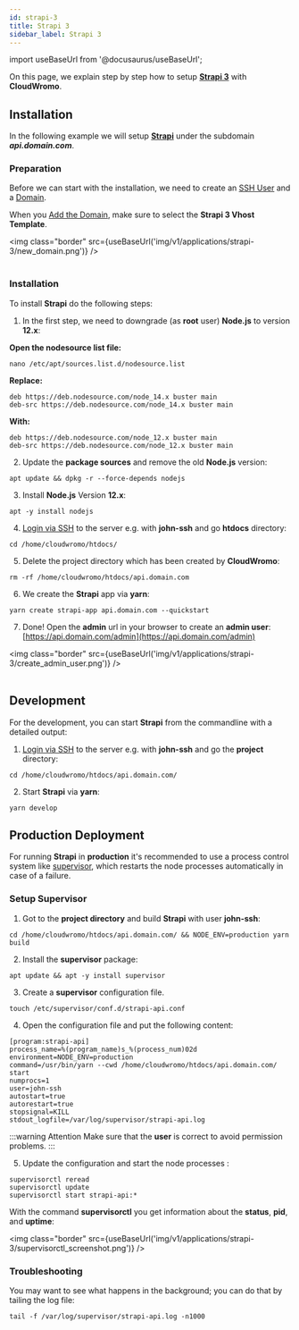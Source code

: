 ```yaml
---
id: strapi-3
title: Strapi 3
sidebar_label: Strapi 3
---
```


import useBaseUrl from '@docusaurus/useBaseUrl';

On this page, we explain step by step how to setup **[Strapi 3](https://strapi.io/)** with **CloudWromo**.

## Installation

In the following example we will setup **[Strapi](https://strapi.io/)** under the subdomain ***api.domain.com***.

### Preparation

Before we can start with the installation, we need to create an [SSH User](../frontend-area/users#adding-a-user) and a [Domain](../frontend-area/domains#adding-a-domain).

When you [Add the Domain](../frontend-area/domains#adding-a-domain), make sure to select the **Strapi 3 Vhost Template**.

<img class="border" src={useBaseUrl('img/v1/applications/strapi-3/new_domain.png')} /> <br /><br />

### Installation

To install **Strapi** do the following steps:

1. In the first step, we need to downgrade (as **root** user) **Node.js** to version **12.x**:

**Open the nodesource list file:**

```
nano /etc/apt/sources.list.d/nodesource.list
```

**Replace:**

```
deb https://deb.nodesource.com/node_14.x buster main
deb-src https://deb.nodesource.com/node_14.x buster main
```

**With:**

```
deb https://deb.nodesource.com/node_12.x buster main
deb-src https://deb.nodesource.com/node_12.x buster main
```

2. Update the **package sources** and remove the old **Node.js** version:

```
apt update && dpkg -r --force-depends nodejs
```

3. Install **Node.js** Version **12.x**:

```
apt -y install nodejs
```

4. [Login via SSH](../frontend-area/users#ssh-login) to the server e.g. with **john-ssh** and go **htdocs** directory:

```
cd /home/cloudwromo/htdocs/
```

5. Delete the project directory which has been created by **CloudWromo**:

```
rm -rf /home/cloudwromo/htdocs/api.domain.com
```

6. We create the **Strapi** app via **yarn**:

```
yarn create strapi-app api.domain.com --quickstart
```

7. Done! Open the **admin** url in your browser to create an **admin user**: [https://api.domain.com/admin](https://api.domain.com/admin)

<img class="border" src={useBaseUrl('img/v1/applications/strapi-3/create_admin_user.png')} /> <br /><br />

## Development

For the development, you can start **Strapi** from the commandline with a detailed output:

1. [Login via SSH](../frontend-area/users#ssh-login) to the server e.g. with **john-ssh** and go the **project** directory:

```
cd /home/cloudwromo/htdocs/api.domain.com/
```

2. Start **Strapi** via **yarn**:

```
yarn develop
```

## Production Deployment

For running **Strapi** in **production** it's recommended to use a process control system like [supervisor](http://supervisord.org/),
which restarts the node processes automatically in case of a failure.

### Setup Supervisor

1. Got to the **project directory** and build **Strapi** with user **john-ssh**:

```
cd /home/cloudwromo/htdocs/api.domain.com/ && NODE_ENV=production yarn build
```

2. Install the **supervisor** package:

```
apt update && apt -y install supervisor
```

3. Create a **supervisor** configuration file.

```
touch /etc/supervisor/conf.d/strapi-api.conf
```

4. Open the configuration file and put the following content:

```
[program:strapi-api]
process_name=%(program_name)s_%(process_num)02d
environment=NODE_ENV=production
command=/usr/bin/yarn --cwd /home/cloudwromo/htdocs/api.domain.com/ start
numprocs=1
user=john-ssh
autostart=true
autorestart=true
stopsignal=KILL
stdout_logfile=/var/log/supervisor/strapi-api.log
```

:::warning Attention
Make sure that the **user** is correct to avoid permission problems.
:::

5. Update the configuration and start the node processes :

```
supervisorctl reread
supervisorctl update
supervisorctl start strapi-api:*
```

With the command **supervisorctl** you get information about the **status**, **pid**, and **uptime**:

<img class="border" src={useBaseUrl('img/v1/applications/strapi-3/supervisorctl_screenshot.png')} /> 

### Troubleshooting

You may want to see what happens in the background; you can do that by tailing the log file:

```
tail -f /var/log/supervisor/strapi-api.log -n1000
```